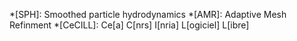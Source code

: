*[SPH]: Smoothed particle hydrodynamics
*[AMR]: Adaptive Mesh Refinment
*[CeCILL]: Ce[a] C[nrs] I[nria] L[ogiciel] L[ibre]
